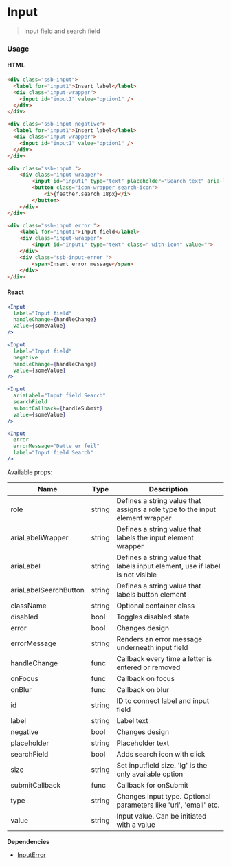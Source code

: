 Input
========

> Input field and search field

### Usage

#### HTML

```html
<div class="ssb-input">
  <label for="input1">Insert label</label>
  <div class="input-wrapper">
    <input id="input1" value="option1" />
  </div>
</div>

<div class="ssb-input negative">
  <label for="input1">Insert label</label>
  <div class="input-wrapper">
    <input id="input1" value="option1" />
  </div>
</div>

<div class="ssb-input ">
    <div class="input-wrapper">
        <input id="input1" type="text" placeholder="Search text" aria-label="Input field Search" class="with-icon" value="">
        <button class="icon-wrapper search-icon">
            <i>{feather.search 18px}</i>
        </button>
    </div>
</div>

<div class="ssb-input error ">
    <label for="input1">Input field</label>
    <div class="input-wrapper">
        <input id="input1" type="text" class=" with-icon" value="">
    </div>
    <div class="ssb-input-error ">
        <span>Insert error message</span>
    </div>
</div>
```

#### React

```jsx harmony
<Input
  label="Input field"
  handleChange={handleChange}
  value={someValue}
/>

<Input
  label="Input field"
  negative
  handleChange={handleChange}
  value={someValue}
/>

<Input
  ariaLabel="Input field Search"
  searchField
  submitCallback={handleSubmit}
  value={someValue}
/>

<Input
  error
  errorMessage="Dette er feil"
  label="Input field Search"
/>
```

Available props:

| Name       | Type           | Description  |
| ---------- | ------------- | ----- |
| role | string | Defines a string value that assigns a role type to the input element wrapper |
| ariaLabelWrapper | string | Defines a string value that labels the input element wrapper |
| ariaLabel | string | Defines a string value that labels input element, use if label is not visible |
| ariaLabelSearchButton | string | Defines a string value that labels button element |
| className   | string | Optional container class|
| disabled | bool | Toggles disabled state |
| error | bool | Changes design |
| errorMessage | string | Renders an error message underneath input field |
| handleChange | func | Callback every time a letter is entered or removed |
| onFocus | func | Callback on focus |
| onBlur | func | Callback on blur |
| id | string | ID to connect label and input field |
| label | string | Label text |
| negative | bool | Changes design |
| placeholder | string | Placeholder text |
| searchField | bool | Adds search icon with click |
| size | string | Set inputfield size. 'lg' is the only available option |
| submitCallback | func | Callback for onSubmit |
| type | string | Changes input type. Optional parameters like 'url', 'email' etc. |
| value | string | Input value. Can be initiated with a value |

__Dependencies__
 - [InputError](../InputError)
